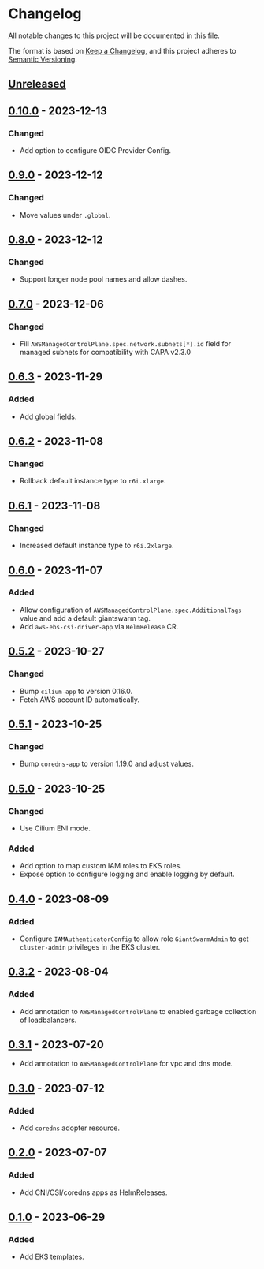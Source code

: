 # Changelog

All notable changes to this project will be documented in this file.

The format is based on [Keep a Changelog](https://keepachangelog.com/en/1.0.0/),
and this project adheres to [Semantic Versioning](https://semver.org/spec/v2.0.0.html).

## [Unreleased]

## [0.10.0] - 2023-12-13

### Changed

- Add option to configure OIDC Provider Config.

## [0.9.0] - 2023-12-12

### Changed

- Move values under `.global`.

## [0.8.0] - 2023-12-12

### Changed

- Support longer node pool names and allow dashes.

## [0.7.0] - 2023-12-06

### Changed

- Fill `AWSManagedControlPlane.spec.network.subnets[*].id` field for managed subnets for compatibility with CAPA v2.3.0

## [0.6.3] - 2023-11-29

### Added

- Add global fields. 

## [0.6.2] - 2023-11-08

### Changed

- Rollback default instance type to `r6i.xlarge`.

## [0.6.1] - 2023-11-08

### Changed

- Increased default instance type to `r6i.2xlarge`.

## [0.6.0] - 2023-11-07

### Added

- Allow configuration of `AWSManagedControlPlane.spec.AdditionalTags` value and add a default giantswarm tag.
- Add `aws-ebs-csi-driver-app` via `HelmRelease` CR.

## [0.5.2] - 2023-10-27

### Changed

- Bump `cilium-app` to version 0.16.0.
- Fetch AWS account ID automatically.

## [0.5.1] - 2023-10-25

### Changed

- Bump `coredns-app` to version 1.19.0 and adjust values.

## [0.5.0] - 2023-10-25

### Changed

- Use Cilium ENI mode.

### Added

- Add option to map custom IAM roles to EKS roles.
- Expose option to configure logging and enable logging by default.

## [0.4.0] - 2023-08-09

### Added

- Configure `IAMAuthenticatorConfig` to allow role `GiantSwarmAdmin` to get `cluster-admin` privileges in the EKS cluster.

## [0.3.2] - 2023-08-04

### Added

- Add annotation to `AWSManagedControlPlane` to enabled garbage collection of  loadbalancers.

## [0.3.1] - 2023-07-20

- Add annotation to `AWSManagedControlPlane` for vpc and dns mode.

## [0.3.0] - 2023-07-12

### Added

- Add `coredns` adopter resource.

## [0.2.0] - 2023-07-07

### Added

- Add CNI/CSI/coredns apps as HelmReleases.

## [0.1.0] - 2023-06-29

### Added

- Add EKS templates.

[Unreleased]: https://github.com/giantswarm/cluster-eks/compare/v0.10.0...HEAD
[0.10.0]: https://github.com/giantswarm/cluster-eks/compare/v0.9.0...v0.10.0
[0.9.0]: https://github.com/giantswarm/cluster-eks/compare/v0.8.0...v0.9.0
[0.8.0]: https://github.com/giantswarm/cluster-eks/compare/v0.7.0...v0.8.0
[0.7.0]: https://github.com/giantswarm/cluster-eks/compare/v0.6.3...v0.7.0
[0.6.3]: https://github.com/giantswarm/cluster-eks/compare/v0.6.2...v0.6.3
[0.6.2]: https://github.com/giantswarm/cluster-eks/compare/v0.6.1...v0.6.2
[0.6.1]: https://github.com/giantswarm/cluster-eks/compare/v0.6.0...v0.6.1
[0.6.0]: https://github.com/giantswarm/cluster-eks/compare/v0.5.2...v0.6.0
[0.5.2]: https://github.com/giantswarm/cluster-eks/compare/v0.5.1...v0.5.2
[0.5.1]: https://github.com/giantswarm/cluster-eks/compare/v0.5.0...v0.5.1
[0.5.0]: https://github.com/giantswarm/cluster-eks/compare/v0.4.0...v0.5.0
[0.4.0]: https://github.com/giantswarm/cluster-eks/compare/v0.3.2...v0.4.0
[0.3.2]: https://github.com/giantswarm/cluster-eks/compare/v0.3.1...v0.3.2
[0.3.1]: https://github.com/giantswarm/cluster-eks/compare/v0.3.0...v0.3.1
[0.3.0]: https://github.com/giantswarm/cluster-eks/compare/v0.2.0...v0.3.0
[0.2.0]: https://github.com/giantswarm/cluster-eks/compare/v0.1.0...v0.2.0
[0.1.0]: https://github.com/giantswarm/cluster-eks/releases/tag/v0.1.0
